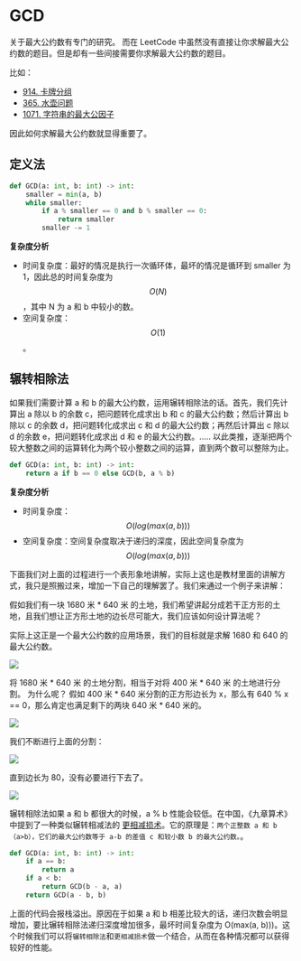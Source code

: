 # GCD

关于最大公约数有专门的研究。 而在 LeetCode 中虽然没有直接让你求解最大公约数的题目。但是却有一些间接需要你求解最大公约数的题目。

比如：

* [914. 卡牌分组](https://leetcode-cn.com/problems/x-of-a-kind-in-a-deck-of-cards/solution/python3-zui-da-gong-yue-shu-914-qia-pai-fen-zu-by-/)
* [365. 水壶问题](https://leetcode-cn.com/problems/water-and-jug-problem/solution/bfszui-da-gong-yue-shu-by-fe-lucifer/)
* [1071. 字符串的最大公因子](https://leetcode-cn.com/problems/greatest-common-divisor-of-strings/solution/1071-zi-fu-chuan-de-zui-da-gong-yin-zi-zui-da-gong/)

因此如何求解最大公约数就显得重要了。

## 定义法

```python
def GCD(a: int, b: int) -> int:
    smaller = min(a, b)
    while smaller:
        if a % smaller == 0 and b % smaller == 0:
            return smaller
        smaller -= 1
```

**复杂度分析**

* 时间复杂度：最好的情况是执行一次循环体，最坏的情况是循环到 smaller 为 1，因此总的时间复杂度为 $$O(N)$$，其中 N 为 a 和 b 中较小的数。
* 空间复杂度：$$O(1)$$。

## 辗转相除法

如果我们需要计算 a 和 b 的最大公约数，运用辗转相除法的话。首先，我们先计算出 a 除以 b 的余数 c，把问题转化成求出 b 和 c 的最大公约数；然后计算出 b 除以 c 的余数 d，把问题转化成求出 c 和 d 的最大公约数；再然后计算出 c 除以 d 的余数 e，把问题转化成求出 d 和 e 的最大公约数。..... 以此类推，逐渐把两个较大整数之间的运算转化为两个较小整数之间的运算，直到两个数可以整除为止。

```python
def GCD(a: int, b: int) -> int:
    return a if b == 0 else GCD(b, a % b)
```

**复杂度分析**

* 时间复杂度：$$O(log(max(a, b)))$$
* 空间复杂度：空间复杂度取决于递归的深度，因此空间复杂度为 $$O(log(max(a, b)))$$

下面我们对上面的过程进行一个表形象地讲解，实际上这也是教材里面的讲解方式，我只是照搬过来，增加一下自己的理解罢了。我们来通过一个例子来讲解：

假如我们有一块 1680 米 \* 640 米 的土地，我们希望讲起分成若干正方形的土地，且我们想让正方形土地的边长尽可能大，我们应该如何设计算法呢？

实际上这正是一个最大公约数的应用场景，我们的目标就是求解 1680 和 640 的最大公约数。

![](https://tva1.sinaimg.cn/large/007S8ZIlly1ghluj0ysrjj30f104zmxs.jpg)

将 1680 米 \* 640 米 的土地分割，相当于对将 400 米 \* 640 米 的土地进行分割。 为什么呢？ 假如 400 米 \* 640 米分割的正方形边长为 x，那么有 640 % x == 0，那么肯定也满足剩下的两块 640 米 \* 640 米的。

![](https://tva1.sinaimg.cn/large/007S8ZIlly1ghluj6lpjej30g805aaap.jpg)

我们不断进行上面的分割：

![](https://tva1.sinaimg.cn/large/007S8ZIlly1ghlujd4rhbj307x08v74i.jpg)

直到边长为 80，没有必要进行下去了。

![](https://tva1.sinaimg.cn/large/007S8ZIlly1ghlujgvkvbj30aa04umx2.jpg)

辗转相除法如果 a 和 b 都很大的时候，a % b 性能会较低。在中国，《九章算术》中提到了一种类似辗转相减法的 [更相减损术](https://zh.wikisource.org/wiki/%E4%B9%9D%E7%AB%A0%E7%AE%97%E8%A1%93#-.7BA.7Czh-hans:.E5.8D.B7.3Bzh-hant:.E5.8D.B7.7D-.E7.AC.AC.E4.B8.80.E3.80.80.E6.96.B9.E7.94.B0.E4.BB.A5.E5.BE.A1.E7.94.B0.E7.96.87.E7.95.8C.E5.9F.9F)。它的原理是：`两个正整数 a 和 b（a>b），它们的最大公约数等于 a-b 的差值 c 和较小数 b 的最大公约数。`。

```python
def GCD(a: int, b: int) -> int:
    if a == b:
        return a
    if a < b:
        return GCD(b - a, a)
    return GCD(a - b, b)
```

上面的代码会报栈溢出。原因在于如果 a 和 b 相差比较大的话，递归次数会明显增加，要比辗转相除法递归深度增加很多，最坏时间复杂度为 O\(max\(a, b\)\)\)。这个时候我们可以将`辗转相除法`和`更相减损术`做一个结合，从而在各种情况都可以获得较好的性能。

